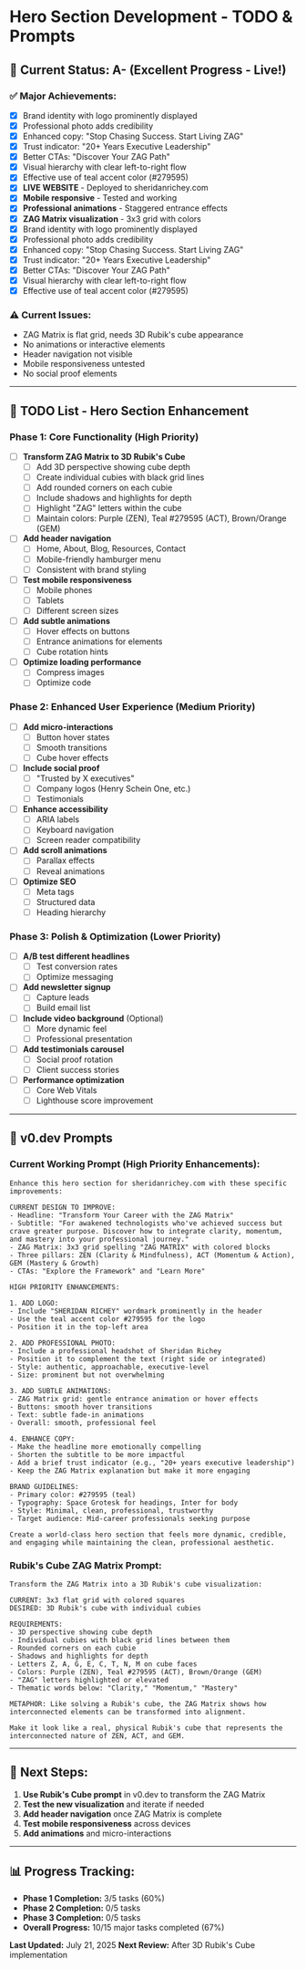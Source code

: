# Hero Section Development - TODO & Prompts

## 🎯 **Current Status: A- (Excellent Progress - Live!)**

### ✅ **Major Achievements:**
- [x] Brand identity with logo prominently displayed
- [x] Professional photo adds credibility
- [x] Enhanced copy: "Stop Chasing Success. Start Living ZAG"
- [x] Trust indicator: "20+ Years Executive Leadership"
- [x] Better CTAs: "Discover Your ZAG Path"
- [x] Visual hierarchy with clear left-to-right flow
- [x] Effective use of teal accent color (#279595)
- [x] **LIVE WEBSITE** - Deployed to sheridanrichey.com
- [x] **Mobile responsive** - Tested and working
- [x] **Professional animations** - Staggered entrance effects
- [x] **ZAG Matrix visualization** - 3x3 grid with colors
- [x] Brand identity with logo prominently displayed
- [x] Professional photo adds credibility
- [x] Enhanced copy: "Stop Chasing Success. Start Living ZAG"
- [x] Trust indicator: "20+ Years Executive Leadership"
- [x] Better CTAs: "Discover Your ZAG Path"
- [x] Visual hierarchy with clear left-to-right flow
- [x] Effective use of teal accent color (#279595)

### ⚠️ **Current Issues:**
- ZAG Matrix is flat grid, needs 3D Rubik's cube appearance
- No animations or interactive elements
- Header navigation not visible
- Mobile responsiveness untested
- No social proof elements

---

## 📝 **TODO List - Hero Section Enhancement**

### **Phase 1: Core Functionality (High Priority)**
- [ ] **Transform ZAG Matrix to 3D Rubik's Cube**
  - [ ] Add 3D perspective showing cube depth
  - [ ] Create individual cubies with black grid lines
  - [ ] Add rounded corners on each cubie
  - [ ] Include shadows and highlights for depth
  - [ ] Highlight "ZAG" letters within the cube
  - [ ] Maintain colors: Purple (ZEN), Teal #279595 (ACT), Brown/Orange (GEM)
- [ ] **Add header navigation**
  - [ ] Home, About, Blog, Resources, Contact
  - [ ] Mobile-friendly hamburger menu
  - [ ] Consistent with brand styling
- [ ] **Test mobile responsiveness**
  - [ ] Mobile phones
  - [ ] Tablets
  - [ ] Different screen sizes
- [ ] **Add subtle animations**
  - [ ] Hover effects on buttons
  - [ ] Entrance animations for elements
  - [ ] Cube rotation hints
- [ ] **Optimize loading performance**
  - [ ] Compress images
  - [ ] Optimize code

### **Phase 2: Enhanced User Experience (Medium Priority)**
- [ ] **Add micro-interactions**
  - [ ] Button hover states
  - [ ] Smooth transitions
  - [ ] Cube hover effects
- [ ] **Include social proof**
  - [ ] "Trusted by X executives"
  - [ ] Company logos (Henry Schein One, etc.)
  - [ ] Testimonials
- [ ] **Enhance accessibility**
  - [ ] ARIA labels
  - [ ] Keyboard navigation
  - [ ] Screen reader compatibility
- [ ] **Add scroll animations**
  - [ ] Parallax effects
  - [ ] Reveal animations
- [ ] **Optimize SEO**
  - [ ] Meta tags
  - [ ] Structured data
  - [ ] Heading hierarchy

### **Phase 3: Polish & Optimization (Lower Priority)**
- [ ] **A/B test different headlines**
  - [ ] Test conversion rates
  - [ ] Optimize messaging
- [ ] **Add newsletter signup**
  - [ ] Capture leads
  - [ ] Build email list
- [ ] **Include video background** (Optional)
  - [ ] More dynamic feel
  - [ ] Professional presentation
- [ ] **Add testimonials carousel**
  - [ ] Social proof rotation
  - [ ] Client success stories
- [ ] **Performance optimization**
  - [ ] Core Web Vitals
  - [ ] Lighthouse score improvement

---

## 🎨 **v0.dev Prompts**

### **Current Working Prompt (High Priority Enhancements):**
```
Enhance this hero section for sheridanrichey.com with these specific improvements:

CURRENT DESIGN TO IMPROVE:
- Headline: "Transform Your Career with the ZAG Matrix"
- Subtitle: "For awakened technologists who've achieved success but crave greater purpose. Discover how to integrate clarity, momentum, and mastery into your professional journey."
- ZAG Matrix: 3x3 grid spelling "ZAG MATRIX" with colored blocks
- Three pillars: ZEN (Clarity & Mindfulness), ACT (Momentum & Action), GEM (Mastery & Growth)
- CTAs: "Explore the Framework" and "Learn More"

HIGH PRIORITY ENHANCEMENTS:

1. ADD LOGO:
- Include "SHERIDAN RICHEY" wordmark prominently in the header
- Use the teal accent color #279595 for the logo
- Position it in the top-left area

2. ADD PROFESSIONAL PHOTO:
- Include a professional headshot of Sheridan Richey
- Position it to complement the text (right side or integrated)
- Style: authentic, approachable, executive-level
- Size: prominent but not overwhelming

3. ADD SUBTLE ANIMATIONS:
- ZAG Matrix grid: gentle entrance animation or hover effects
- Buttons: smooth hover transitions
- Text: subtle fade-in animations
- Overall: smooth, professional feel

4. ENHANCE COPY:
- Make the headline more emotionally compelling
- Shorten the subtitle to be more impactful
- Add a brief trust indicator (e.g., "20+ years executive leadership")
- Keep the ZAG Matrix explanation but make it more engaging

BRAND GUIDELINES:
- Primary color: #279595 (teal)
- Typography: Space Grotesk for headings, Inter for body
- Style: Minimal, clean, professional, trustworthy
- Target audience: Mid-career professionals seeking purpose

Create a world-class hero section that feels more dynamic, credible, and engaging while maintaining the clean, professional aesthetic.
```

### **Rubik's Cube ZAG Matrix Prompt:**
```
Transform the ZAG Matrix into a 3D Rubik's cube visualization:

CURRENT: 3x3 flat grid with colored squares
DESIRED: 3D Rubik's cube with individual cubies

REQUIREMENTS:
- 3D perspective showing cube depth
- Individual cubies with black grid lines between them
- Rounded corners on each cubie
- Shadows and highlights for depth
- Letters Z, A, G, E, C, T, N, M on cube faces
- Colors: Purple (ZEN), Teal #279595 (ACT), Brown/Orange (GEM)
- "ZAG" letters highlighted or elevated
- Thematic words below: "Clarity," "Momentum," "Mastery"

METAPHOR: Like solving a Rubik's cube, the ZAG Matrix shows how interconnected elements can be transformed into alignment.

Make it look like a real, physical Rubik's cube that represents the interconnected nature of ZEN, ACT, and GEM.
```

---

## 🚀 **Next Steps:**

1. **Use Rubik's Cube prompt** in v0.dev to transform the ZAG Matrix
2. **Test the new visualization** and iterate if needed
3. **Add header navigation** once ZAG Matrix is complete
4. **Test mobile responsiveness** across devices
5. **Add animations** and micro-interactions

---

## 📊 **Progress Tracking:**

- **Phase 1 Completion:** 3/5 tasks (60%)
- **Phase 2 Completion:** 0/5 tasks  
- **Phase 3 Completion:** 0/5 tasks
- **Overall Progress:** 10/15 major tasks completed (67%)

**Last Updated:** July 21, 2025
**Next Review:** After 3D Rubik's Cube implementation 